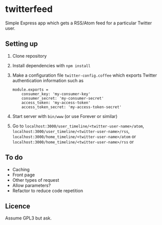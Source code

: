 twitterfeed
===========

Simple Express app which gets a RSS/Atom feed for a particular Twitter user.

Setting up
----------

1. Clone repository
2. Install dependencies with `npm install`
3. Make a configuration file `twitter-config.coffee` which exports Twitter 
   authentication information such as

       module.exports =
           consumer_key: 'my-consumer-key'
           consumer_secret: 'my-consumer-secret'
           access_token: 'my-access-token'
           access_token_secret: 'my-access-token-secret'

4. Start server with `bin/www` (or use Forever or similar)
5. Go to `localhost:3000/user_timeline/<twitter-user-name>/atom`, 
   `localhost:3000/user_timeline/<twitter-user-name>/rss`, 
   `localhost:3000/home_timeline/<twitter-user-name>/atom` or
   `localhost:3000/home_timeline/<twitter-user-name>/rss` or

To do
-----

- Caching
- Front page
- Other types of request
- Allow parameters?
- Refactor to reduce code repetition

Licence
-------

Assume GPL3 but ask.

